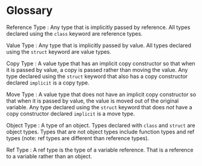 # Glossary

Reference Type
: Any type that is implicitly passed by reference. All types declared using the `class` keyword are reference types.

Value Type
: Any type that is implicitly passed by value. All types declared using the `struct` keyword are value types.

Copy Type
: A value type that has an implicit copy constructor so that when it is passed by value, a copy is passed rather than moving the value. Any type declared using the `struct` keyword that also has a copy constructor declared `implicit` is a copy type.

Move Type
: A value type that does not have an implicit copy constructor so that when it is passed by value, the value is moved out of the original variable. Any type declared using the `struct` keyword that does *not* have a copy constructor declared `implicit` is a move type.

Object Type
: A type of an object. Types declared with `class` and `struct` are object types. Types that are not object types include function types and ref types (note: ref types are different than reference types).

Ref Type
: A ref type is the type of a variable reference. That is a reference to a variable rather than an object.
